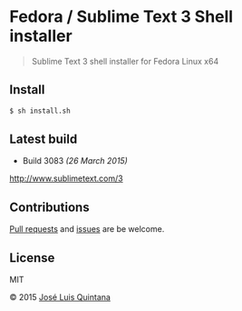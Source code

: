# Fedora / Sublime Text 3 Shell installer
> Sublime Text 3 shell installer for Fedora Linux x64

## Install

```sh
$ sh install.sh
```

## Latest build
- Build 3083 *(26 March 2015)*

http://www.sublimetext.com/3

## Contributions
[Pull requests](https://github.com/joseluisq/fedora-sublime-text-3-shell-installer/pulls) and [issues](https://github.com/joseluisq/fedora-sublime-text-3-shell-installer/issues) are be welcome.

## License
MIT

© 2015 [José Luis Quintana](http://quintana.io)
